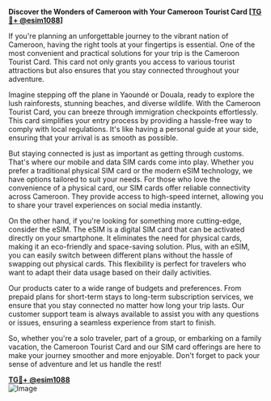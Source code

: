 **Discover the Wonders of Cameroon with Your Cameroon Tourist Card [[TG💪+ @esim1088](https://t.me/s/esim1088)]**

If you're planning an unforgettable journey to the vibrant nation of Cameroon, having the right tools at your fingertips is essential. One of the most convenient and practical solutions for your trip is the Cameroon Tourist Card. This card not only grants you access to various tourist attractions but also ensures that you stay connected throughout your adventure.

Imagine stepping off the plane in Yaoundé or Douala, ready to explore the lush rainforests, stunning beaches, and diverse wildlife. With the Cameroon Tourist Card, you can breeze through immigration checkpoints effortlessly. This card simplifies your entry process by providing a hassle-free way to comply with local regulations. It's like having a personal guide at your side, ensuring that your arrival is as smooth as possible.

But staying connected is just as important as getting through customs. That's where our mobile and data SIM cards come into play. Whether you prefer a traditional physical SIM card or the modern eSIM technology, we have options tailored to suit your needs. For those who love the convenience of a physical card, our SIM cards offer reliable connectivity across Cameroon. They provide access to high-speed internet, allowing you to share your travel experiences on social media instantly.

On the other hand, if you're looking for something more cutting-edge, consider the eSIM. The eSIM is a digital SIM card that can be activated directly on your smartphone. It eliminates the need for physical cards, making it an eco-friendly and space-saving solution. Plus, with an eSIM, you can easily switch between different plans without the hassle of swapping out physical cards. This flexibility is perfect for travelers who want to adapt their data usage based on their daily activities.

Our products cater to a wide range of budgets and preferences. From prepaid plans for short-term stays to long-term subscription services, we ensure that you stay connected no matter how long your trip lasts. Our customer support team is always available to assist you with any questions or issues, ensuring a seamless experience from start to finish.

So, whether you're a solo traveler, part of a group, or embarking on a family vacation, the Cameroon Tourist Card and our SIM card offerings are here to make your journey smoother and more enjoyable. Don't forget to pack your sense of adventure and let us handle the rest!

**[TG💪+ @esim1088](https://t.me/s/esim1088)**  
![Image](https://i.postimg.cc/Y0z9fWf4/image.png)